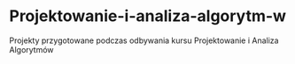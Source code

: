 # Projektowanie-i-analiza-algorytm-w
Projekty przygotowane podczas odbywania kursu Projektowanie i Analiza Algorytmów
